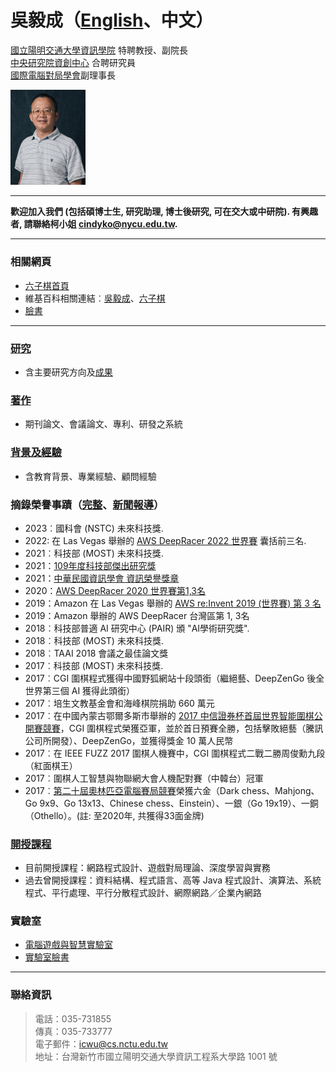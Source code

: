 <div class="d-flex" style="align-items: center">
<div style="flex: 1">

# 吳毅成（[English](.)、中文）

[國立陽明交通大學資訊學院][nctu_cs] 特聘教授、副院長  
[中央研究院資創中心][citi] 合聘研究員  
[國際電腦對局學會][icga]副理事長  
<!--[台灣電腦對局學會][tcga]理事長
[中央研究院][sinica][資訊科技創新研究中心][citi] 研究員 & AI專題中心執行長 ([link][myciti])  -->

</div>
<img src="assets/nctu-icwu.jpg" width=120>
</div>

---

**歡迎加入我們 (包括碩博士生, 研究助理, 博士後研究, 可在交大或中研院). 有興趣者, 請聯絡柯小姐 <cindyko@nycu.edu.tw>.** 

---

### 相關網頁

- [六子棋首頁][connect6]
- 維基百科相關連結︰[吳毅成][icwu_wiki]、[六子棋][connect6_wiki]
- [臉書][icwu_facebook]

---

### [研究][research]

- 含主要研究方向及[成果][achievements]

### [著作][publications]

- 期刊論文、會議論文、專利、研發之系統

### [背景及經驗][about]

- 含教育背景、專業經驗、顧問經驗

### 摘錄榮譽事蹟（[完整][honors]、[新聞報導][news]）
- 2023︰國科會 (NSTC) 未來科技獎. 
- 2022: 在 Las Vegas 舉辦的 [AWS DeepRacer 2022 世界賽][awsfinal2022] 囊括前三名.
- 2021︰科技部 (MOST) 未來科技獎. 
- 2021：[109年度科技部傑出研究獎][most-outstanding]
- 2021：[中華民國資訊學會 資訊榮譽獎章][iicm]
- 2020：[AWS DeepRacer 2020 世界賽第1,3名][awsfinal2020]
- 2019：Amazon 在 Las Vegas 舉辦的 [AWS re:Invent 2019 (世界賽) 第 3 名][awsfinal]
- 2019：Amazon 舉辦的 AWS DeepRacer 台灣區第 1, 3名
- 2018︰科技部普適 AI 研究中心 (PAIR) 頒 "AI學術研究獎". 
- 2018︰科技部 (MOST) 未來科技獎. 
- 2018︰TAAI 2018 會議之最佳論文獎
- 2017︰科技部 (MOST) 未來科技獎. 
- 2017︰CGI 圍棋程式獲得中國野狐網站十段頭銜（繼絕藝、DeepZenGo 後全世界第三個 AI 獲得此頭銜）
- 2017︰培生文教基金會和海峰棋院捐助 660 萬元
- 2017︰在中國內蒙古鄂爾多斯市舉辦的 [2017 中信證券杯首屆世界智能圍棋公開賽競賽](http://www.intergofed.org/igf-news-feed/2017-citic-securities-cup-the-1st-world-ai-go-open.html)，CGI 圍棋程式榮獲亞軍，並於首日預賽全勝，包括擊敗絕藝（騰訊公司所開發）、DeepZenGo，並獲得獎金 10 萬人民幣
- 2017︰在 IEEE FUZZ 2017 圍棋人機賽中，CGI 圍棋程式二戰二勝周俊勳九段（紅面棋王）
- 2017︰圍棋人工智慧與物聯網大會人機配對賽（中韓台）冠軍 
- 2017︰[第二十屆奧林匹亞電腦賽局競賽][icga]榮獲六金（Dark chess、Mahjong、Go 9x9、Go 13x13、Chinese chess、Einstein）、一銀（Go 19x19）、一銅（Othello）。(註: 至2020年, 共獲得33面金牌)


### [開授課程][courses]

- 目前開授課程：網路程式設計、遊戲對局理論、深度學習與實務
- 過去曾開授課程：資料結構、程式語言、高等 Java 程式設計、演算法、系統程式、平行處理、平行分散程式設計、網際網路／企業內網路

### 實驗室

- [電腦遊戲與智慧實驗室][cgi_lab]
- [實驗室臉書][cgi_lab_fb]

---

### 聯絡資訊

> 電話：035-731855  
> 傳真：035-733777  
> 電子郵件：<icwu@cs.nctu.edu.tw>  
> 地址：台灣新竹市國立陽明交通大學資訊工程系大學路 1001 號

[news]: news.html
[about]: about.html
[honors]: honors.html
[courses]: courses.html
[research]: research.html
[publications]: publications.html
[achievements]: research.html#research-topics-and-achievements
[cgi_lab]: https://cgilab.nctu.edu.tw/
[cgi_lab_fb]: https://www.facebook.com/lab.cgi.7
[citi]: https://www.citi.sinica.edu.tw/
[sinica]: https://www.sinica.edu.tw/
[nctu]: https://www.nycu.edu.tw/
[nctu_cs]: https://www.cs.nycu.edu.tw/
[connect6]: http://www.connect6.org/
[connect6_wiki]: http://en.wikipedia.org/wiki/Connect6
[icwu_wiki]: http://en.wikipedia.org/wiki/I-Chen_Wu
[icwu_facebook]: https://www.facebook.com/icwu307
[icga]: https://icga.org/
[tcga]: http://tcga.ndhu.edu.tw/
[awsfinal]: https://www.inside.com.tw/article/18289-Taiwan-NCTU-CGI-student-wins-AWS-DeepRacer-League-bronze-medal
[awsfinal2020]: https://aws.amazon.com/tw/blogs/machine-learning/aws-deepracer-league-announces-2020-championship-cup-winner-po-chun-hsu-of-taiwan/
[myciti]: https://www.citi.sinica.edu.tw/pages/icwu/index_zh.html
[iicm]: http://www.iicm.org.tw/about/award.asp
[most-outstanding]: https://www.most.gov.tw/folksonomy/list/554e3625-b1d7-4a0d-9a70-2ffc81c90ab3?l=ch
[awsfinal2022]:https://www.youtube.com/watch?v=T8y-pQ14qGg
